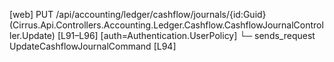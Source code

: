 [web] PUT /api/accounting/ledger/cashflow/journals/{id:Guid}  (Cirrus.Api.Controllers.Accounting.Ledger.Cashflow.CashflowJournalController.Update)  [L91–L96] [auth=Authentication.UserPolicy]
  └─ sends_request UpdateCashflowJournalCommand [L94]


